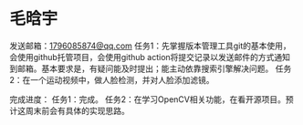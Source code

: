# 毛晗宇
发送邮箱：1796085874@qq.com
任务1：先掌握版本管理工具git的基本使用，会使用github托管项目，会使用github action将提交记录以发送邮件的方式通知到邮箱。基本要求是，有疑问能及时提出；能主动依靠搜索引擎解决问题。
任务2：在一个运动视频中，做人脸检测，并对人脸添加滤镜。

完成进度：
任务1：完成。
任务2：在学习OpenCV相关功能，在看开源项目。预计这周末前会有具体的实现思路。
